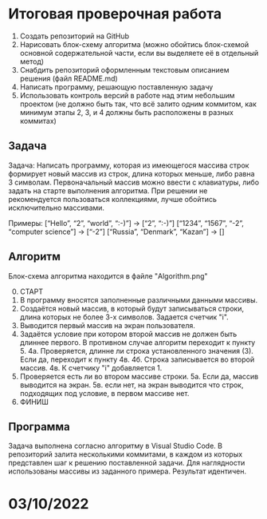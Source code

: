 # Итоговая проверочная работа

1. Создать репозиторий на GitHub
2. Нарисовать блок-схему алгоритма (можно обойтись блок-схемой основной содержательной части, если вы выделяете её в отдельный метод)
3. Снабдить репозиторий оформленным текстовым описанием решения (файл README.md)
4. Написать программу, решающую поставленную задачу
5. Использовать контроль версий в работе над этим небольшим проектом (не должно быть так, что всё залито одним коммитом, как минимум этапы 2, 3, и 4 должны быть расположены в разных коммитах)

## Задача
Задача: Написать программу, которая из имеющегося массива строк формирует новый массив из строк, длина которых меньше, либо равна 3 символам. Первоначальный массив можно ввести с клавиатуры, либо задать на старте выполнения алгоритма. 
При решении не рекомендуется пользоваться коллекциями, лучше обойтись исключительно массивами.

Примеры:
[“Hello”, “2”, “world”, “:-)”] → [“2”, “:-)”]
[“1234”, “1567”, “-2”, “computer science”] → [“-2”]
[“Russia”, “Denmark”, “Kazan”] → []

## Алгоритм
Блок-схема алгоритма находится в файле "Algorithm.png"

0. СТАРТ
1. В программу вносятся заполненные различными данными массивы.
2. Создаётся новый массив, в который будут записываться строки, длина которых не более 3-х символов. Задается счетчик "i".
3. Выводится первый массив на экран пользователя.
4. Задаётся условие при котором второй массив не должен быть длиннее первого. В противном случае алгоритм переходит к пункту 5.
4а. Проверяется, длинне ли строка установленного значения (3). Если да, переходит к пункту 4в.
4б. Строка записывается во второй массив.
4в. К счетчику "i" добавляется 1.
5. Проверяется есть ли во втором массиве строки.
5а. Если да, массив выводится на экран.
5в. если нет, на экран выводится что строк, подходящих под условие, в первом массиве нет.
6. ФИНИШ

## Программа
Задача выполнена согласно алгоритму в Visual Studio Code. В репозиторий залита несколькими коммитами, в каждом из которых представлен шаг к решению поставленной задачи. Для наглядности использованы массивы из заданного примера. Результат идентичен.

# 03/10/2022
